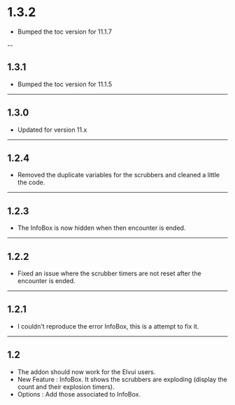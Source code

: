 # 1.3.2

- Bumped the toc version for 11.1.7

--

## 1.3.1

- Bumped the toc version for 11.1.5

---

## 1.3.0

- Updated for version 11.x

---

## 1.2.4

- Removed the duplicate variables for the scrubbers and cleaned a little the code.

---

## 1.2.3

- The InfoBox is now hidden when then encounter is ended.

---

## 1.2.2

- Fixed an issue where the scrubber timers are not reset after the encounter is ended.

---

## 1.2.1

- I couldn't reproduce the error InfoBox, this is a attempt to fix it.

---

## 1.2

- The addon should now work for the Elvui users.
- New Feature : InfoBox. It shows the scrubbers are exploding (display the count and their explosion timers).
- Options : Add those associated to InfoBox.
